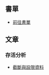 ## 書單

- [前往書單](book/booklist.md)


## 文章
### 存活分析
- [截斷與設限資料](paper/survival/truncation_and_censoring.md)
